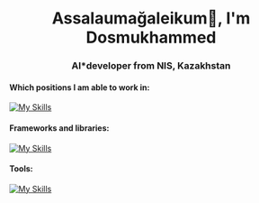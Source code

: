 <h1 align="center">Assalaumağaleikum👋, I'm Dosmukhammed</h1>
<h3 align="center">AI*developer from NIS, Kazakhstan</h3>

#### Which positions I am able to work in:
[![My Skills](https://skillicons.dev/icons?i=cpp,python,html,css,js)](https://skillicons.dev)

#### Frameworks and libraries:
[![My Skills](https://skillicons.dev/icons?i=pytorch,react,visualstudio)](https://skillicons.dev)

#### Tools:
[![My Skills](https://skillicons.dev/icons?i=git,github,figma)](https://skillicons.dev)

[//]: # (- 🔭 I’m currently working on ...)
[//]: # (- 🌱 I’m currently learning ...- 👯 I’m looking to collaborate on ...- 🤔 I’m looking for help with ...- 💬 Ask me about ...- 📫 How to reach me: ...- 😄 Pronouns: ...- ⚡ Fun fact: ...
-->)
